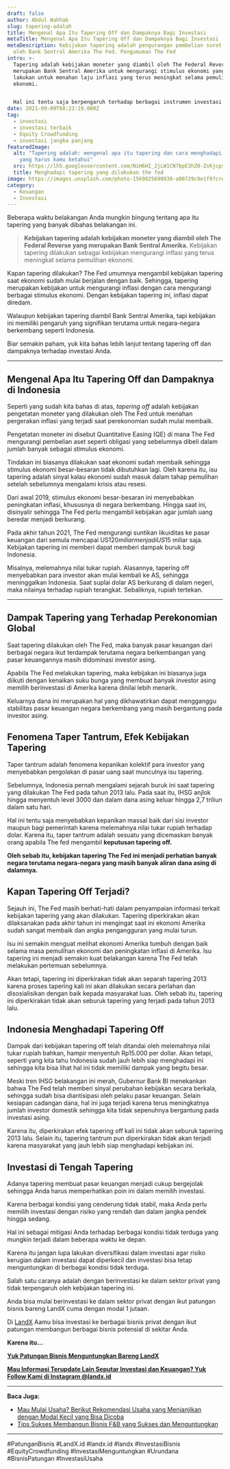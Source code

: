 ```yaml
---
draft: false
author: Abdul Wahhab
slug: tapering-adalah
title: Mengenal Apa Itu Tapering Off dan Dampaknya Bagi Investasi
metaTitle: Mengenal Apa Itu Tapering Off dan Dampaknya Bagi Investasi
metaDescription: Kebijakan tapering adalah pengurangan pembelian surat utang
  oleh Bank Sentral Amerika The Fed. Pengumuman The Fed
intro: >-
  Tapering adalah kebijakan moneter yang diambil oleh The Federal Reverse yang
  merupakan Bank Sentral Amerika untuk mengurangi stimulus ekonomi yang mereka
  lakukan untuk menahan laju inflasi yang terus meningkat selama pemulihan
  ekonomi.


  Hal ini tentu saja berpengaruh terhadap berbagai instrumen investasi sehingga kamu butuh strategi jitu untuk menghadapi hal tersebut. Karena itu, yuk kita bahas apa itu tapering dan bagaimana strategi kita apabila menghadapi tapering. 
date: 2021-09-09T08:23:19.000Z
tag:
  - investasi
  - investasi terbaik
  - Equity Crowdfunding
  - investasi jangka panjang
featuredImage:
  alt: "Tapering adalah: mengenal apa itu tapering dan cara menghadapi tapering
    yang harus kamu ketahui"
  src: https://lh5.googleusercontent.com/NiH6HI_2jLW1CN7bpE3hZ0-ZsKjcpsrRWTzUsCldQogXuegN8eibXUfUWaTEM3zdKxnK-CVhwhCzV-n1x5aI6oHZrMnRIsBvSuXVmbjqO3WpXhyW-lhRO8PdPaxiu2MKrUG6PE2w
  title: Menghadapi tapering yang dilakukan the fed
image: https://images.unsplash.com/photo-1569025690938-a00729c9e1f9?crop=entropy&cs=tinysrgb&fit=max&fm=jpg&ixid=MnwxMTc3M3wwfDF8c2VhcmNofDExfHxmaW5hbmNlfGVufDB8fHx8MTYzOTk5MjAzNQ&ixlib=rb-1.2.1&q=80&w=1080
category:
  - Keuangan
  - Investasi
---
```

Beberapa waktu belakangan Anda mungkin bingung tentang apa itu tapering yang banyak dibahas belakangan ini.

> **Kebijakan tapering adalah kebijakan moneter yang diambil oleh The Federal Reverse yang merupakan Bank Sentral Amerika.** Kebijakan tapering dilakukan sebagai kebijakan mengurangi inflasi yang terus meningkat selama pemulihan ekonomi.

Kapan tapering dilakukan? The Fed umumnya mengambil kebijakan tapering saat ekonomi sudah mulai berjalan dengan baik. Sehingga, tapering merupakan kebijakan untuk mengurangi inflasi dengan cara mengurangi berbagai stimulus ekonomi. Dengan kebijakan tapering ini, inflasi dapat diredam.

Walaupun kebijakan tapering diambil Bank Sentral Amerika, tapi kebijakan ini memiliki pengaruh yang signifikan terutama untuk negara-negara berkembang seperti Indonesia.

Biar semakin paham, yuk kita bahas lebih lanjut tentang tapering off dan dampaknya terhadap investasi Anda.

- - -

## Mengenal Apa Itu Tapering Off dan Dampaknya di Indonesia

Seperti yang sudah kita bahas di atas, *tapering off* adalah kebijakan pengetatan moneter yang dilakukan oleh The Fed untuk menahan pergerakan inflasi yang terjadi saat perekonomian sudah mulai membaik.

Pengetatan moneter ini disebut Quantitative Easing (QE) di mana The Fed mengurangi pembelian aset seperti obligasi yang sebelumnya dibeli dalam jumlah banyak sebagai stimulus ekonomi.

Tindakan ini biasanya dilakukan saat ekonomi sudah membaik sehingga stimulus ekonomi besar-besaran tidak dibutuhkan lagi. Oleh karena itu, isu tapering adalah sinyal kalau ekonomi sudah masuk dalam tahap pemulihan setelah sebelumnya mengalami krisis atau resesi.

Dari awal 2019, stimulus ekonomi besar-besaran ini menyebabkan peningkatan inflasi, khususnya di negara berkembang. Hingga saat ini, disinyalir  sehingga The Fed perlu mengambil kebijakan agar jumlah uang beredar menjadi berkurang.

Pada akhir tahun 2021, The Fed mengurangi suntikan likuiditas ke pasar keuangan dari semula mencapai US$120 miliar menjadi US$15 miliar saja. Kebijakan tapering ini memberi dapat memberi dampak buruk bagi Indonesia.

Misalnya, melemahnya nilai tukar rupiah. Alasannya, tapering off menyebabkan para investor akan mulai kembali ke AS, sehingga meninggalkan Indonesia. Saat suplai dolar AS berkurang di dalam negeri, maka nilainya terhadap rupiah terangkat. Sebaliknya, rupiah tertekan.

- - -

## Dampak Tapering yang Terhadap Perekonomian Global

Saat tapering dilakukan oleh The Fed, maka banyak pasar keuangan dari berbagai negara ikut terdampak terutama negara berkembangan yang pasar keuangannya masih didominasi investor asing.

Apabila The Fed melakukan tapering, maka kebijakan ini biasanya juga diikuti dengan kenaikan suku bunga yang membuat banyak investor asing memilih berinvestasi di Amerika karena dinilai lebih menarik.

Keluarnya dana ini merupakan hal yang dikhawatirkan dapat mengganggu stabilitas pasar keuangan negara berkembang yang masih bergantung pada investor asing.

## Fenomena Taper Tantrum, Efek Kebijakan Tapering

Taper tantrum adalah fenomena kepanikan kolektif para investor yang menyebabkan pergolakan di pasar uang saat munculnya isu tapering.

Sebelumnya, Indonesia pernah mengalami sejarah buruk ini saat tapering yang dilakukan The Fed pada tahun 2013 lalu. Pada saat itu, IHSG anjlok hingga menyentuh level 3000 dan dalam dana asing keluar hingga 2,7 triliun dalam satu hari.

Hal ini tentu saja menyebabkan kepanikan massal baik dari sisi investor maupun bagi pemerintah karena melemahnya nilai tukar rupiah terhadap dolar. Karena itu, taper tantrum adalah sesuatu yang dicemaskan banyak orang apabila The fed mengambil **keputusan tapering off.** 

**Oleh sebab itu, kebijakan tapering The Fed ini menjadi perhatian banyak negara terutama negara-negara yang masih banyak aliran dana asing di dalamnya.**

## Kapan Tapering Off Terjadi?

Sejauh ini, The Fed masih berhati-hati dalam penyampaian informasi terkait kebijakan tapering yang akan dilakukan. Tapering diperkirakan akan dilaksanakan pada akhir tahun ini mengingat saat ini ekonomi Amerika sudah sangat membaik dan angka pengangguran yang mulai turun.

Isu ini semakin menguat melihat ekonomi Amerika tumbuh dengan baik selama masa pemulihan ekonomi dan peningkatan inflasi di Amerika. Isu tapering ini menjadi semakin kuat belakangan karena The Fed telah melakukan pertemuan sebelumnya. 

Akan tetapi, tapering ini diperkirakan tidak akan separah tapering 2013 karena proses tapering kali ini akan dilakukan secara perlahan dan disosialisikan dengan baik kepada masyarakat luas. Oleh sebab itu, tapering ini diperkirakan tidak akan seburuk tapering yang terjadi pada tahun 2013 lalu. 

## Indonesia Menghadapi Tapering Off

Dampak dari kebijakan tapering off telah ditandai oleh melemahnya nilai tukar rupiah bahkan, hampir menyentuh Rp15.000 per dollar. Akan tetapi, seperti yang kita tahu Indonesia sudah jauh lebih siap menghadapi ini sehingga kita bisa lihat hal ini tidak memiliki dampak yang begitu besar. 

Meski tren IHSG belakangan ini merah, Gubernur Bank BI menekankan bahwa The Fed telah memberi sinyal perubahan kebijakan secara berkala, sehingga sudah bisa diantisipasi oleh pelaku pasar keuangan. Selain kesiapan cadangan dana, hal ini juga terjadi karena terus meningkatnya jumlah investor domestik sehingga kita tidak sepenuhnya bergantung pada investasi asing.

Karena itu, diperkirakan efek tapering off kali ini tidak akan seburuk tapering 2013 lalu. Selain itu, tapering tantrum pun diperkirakan tidak akan terjadi karena masyarakat yang jauh lebih siap menghadapi kebijakan ini. 

## Investasi di Tengah Tapering

Adanya tapering membuat pasar keuangan menjadi cukup bergejolak sehingga Anda harus memperhatikan poin ini dalam memilih investasi.

Karena berbagai kondisi yang cenderung tidak stabil, maka Anda perlu memilih investasi dengan risiko yang rendah dan dalam jangka pendek hingga sedang.

Hal ini sebagai mitigasi Anda terhadap berbagai kondisi tidak terduga yang mungkin terjadi dalam beberapa waktu ke depan.

Karena itu jangan lupa lakukan diversifikasi dalam investasi agar risiko kerugian dalam investasi dapat diperkecil dan investasi bisa tetap menguntungkan di berbagai kondisi tidak terduga.

Salah satu caranya adalah dengan berinvestasi ke dalam sektor privat yang tidak terpengaruh oleh kebijakan tapering ini.

Anda bisa mulai berinvestasi ke dalam sektor privat dengan ikut patungan bisnis bareng LandX cuma dengan modal 1 jutaan.

Di [LandX](https://landx.id/) Aamu bisa investasi ke berbagai bisnis privat dengan ikut patungan membangun berbagai bisnis potensial di sekitar Anda.

**Karena itu…**

**[Yuk Patungan Bisnis Menguntungkan Bareng LandX](https://landx.id/project/?utm_source=Blog&utm_medium=organic+keyword&utm_campaign=blog&utm_id=Blog)**

**[Mau Informasi Terupdate Lain Seputar Investasi dan Keuangan? Yuk Follow Kami di Instagram @landx.id](https://www.instagram.com/landx.id/?utm_medium=copy_link)**

- - -

**Baca Juga:**

* [Mau Mulai Usaha? Berikut Rekomendasi Usaha yang Menjanjikan dengan Modal Kecil yang Bisa Dicoba](https://landx.id/blog/usaha-yang-menjanjikan-dengan-modal-kecil/)
* [Tips Sukses Membangun Bisnis F&B yang Sukses dan Menguntungkan](https://landx.id/blog/memulai-bisnis-f-b/)

- - -

\#PatunganBisnis 	#LandX.id	#landx.id	#landx  #InvestasiBisnis	#EquityCrowdfunding	#InvestasiMenguntungkan	#Urundana	#BisnisPatungan	#InvestasiUsaha